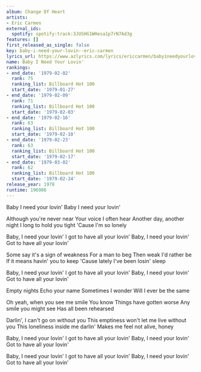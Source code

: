 ```yaml
---
album: Change Of Heart
artists:
- Eric Carmen
external_ids:
  spotify: spotify:track:3JUSHG1WHesa1p7rN7Ad3g
features: []
first_released_as_single: false
key: baby-i-need-your-lovin--eric-carmen
lyrics_url: https://www.azlyrics.com/lyrics/ericcarmen/babyineedyourlovin.html
name: Baby I Need Your Lovin'
rankings:
- end_date: '1979-02-02'
  rank: 75
  ranking_list: Billboard Hot 100
  start_date: '1979-01-27'
- end_date: '1979-02-09'
  rank: 71
  ranking_list: Billboard Hot 100
  start_date: '1979-02-03'
- end_date: '1979-02-16'
  rank: 63
  ranking_list: Billboard Hot 100
  start_date: '1979-02-10'
- end_date: '1979-02-23'
  rank: 63
  ranking_list: Billboard Hot 100
  start_date: '1979-02-17'
- end_date: '1979-03-02'
  rank: 62
  ranking_list: Billboard Hot 100
  start_date: '1979-02-24'
release_year: 1978
runtime: 196986
---
```

Baby I need your lovin'
Baby I need your lovin'

Although you're never near
Your voice I often hear
Another day, another night
I long to hold you tight
'Cause I'm so lonely

Baby, I need your lovin'
I got to have all your lovin'
Baby, I need your lovin'
Got to have all your lovin'

Some say it's a sign of weakness
For a man to beg
Then weak I'd rather be
If it means havin' you to keep
'Cause lately I've been losin' sleep

Baby, I need your lovin'
I got to have all your lovin'
Baby, I need your lovin'
Got to have all your lovin'

Empty nights
Echo your name
Sometimes I wonder
Will I ever be the same

Oh yeah, when you see me smile
You know
Things have gotten worse
Any smile you might see
Has all been rehearsed

Darlin', I can't go on without you
This emptiness won't let me live without you
This loneliness inside me darlin'
Makes me feel not alive, honey

Baby, I need your lovin'
I got to have all your lovin'
Baby, I need your lovin'
Got to have all your lovin'

Baby, I need your lovin'
I got to have all your lovin'
Baby, I need your lovin'
Got to have all your lovin'
